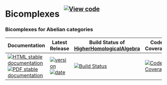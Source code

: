 <!-- BEGIN HEADER -->
# Bicomplexes&ensp;<sup><sup>[![View code][code-img]][code-url]</sup></sup>

### Bicomplexes for Abelian categories

| Documentation | Latest Release | Build Status of [HigherHomologicalAlgebra](/../../) | Code Coverage |
| ------------- | -------------- | ------------ | ------------- |
| [![HTML stable documentation][html-img]][html-url] [![PDF stable documentation][pdf-img]][pdf-url] | [![version][version-img]][version-url] [![date][date-img]][date-url] | [![Build Status][tests-img]][tests-url] | [![Code Coverage][codecov-img]][codecov-url] |

<!-- END HEADER -->

<!-- BEGIN FOOTER -->
[html-img]: https://img.shields.io/badge/🔗%20HTML-stable-blue.svg
[html-url]: https://homalg-project.github.io/HigherHomologicalAlgebra/Bicomplexes/doc/chap0_mj.html

[pdf-img]: https://img.shields.io/badge/🔗%20PDF-stable-blue.svg
[pdf-url]: https://homalg-project.github.io/HigherHomologicalAlgebra/Bicomplexes/download_pdf.html

[version-img]: https://img.shields.io/endpoint?url=https://homalg-project.github.io/HigherHomologicalAlgebra/Bicomplexes/badge_version.json&label=🔗%20version&color=yellow
[version-url]: https://homalg-project.github.io/HigherHomologicalAlgebra/Bicomplexes/view_release.html

[date-img]: https://img.shields.io/endpoint?url=https://homalg-project.github.io/HigherHomologicalAlgebra/Bicomplexes/badge_date.json&label=🔗%20released%20on&color=yellow
[date-url]: https://homalg-project.github.io/HigherHomologicalAlgebra/Bicomplexes/view_release.html

[tests-img]: https://github.com/homalg-project/HigherHomologicalAlgebra/workflows/Tests/badge.svg?branch=master
[tests-url]: https://github.com/homalg-project/HigherHomologicalAlgebra/actions?query=workflow%3ATests+branch%3Amaster

[codecov-img]: https://codecov.io/gh/homalg-project/HigherHomologicalAlgebra/branch/master/graph/badge.svg?flag=Bicomplexes
[codecov-url]: https://codecov.io/gh/homalg-project/HigherHomologicalAlgebra/tree/master/Bicomplexes

[code-img]: https://img.shields.io/badge/-View%20code-blue?logo=github
[code-url]: https://github.com/homalg-project/HigherHomologicalAlgebra/tree/master/Bicomplexes#top
<!-- END FOOTER -->
